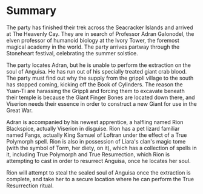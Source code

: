 # Summary
The party has finished their trek across the Seacracker Islands and arrived at The Heavenly Cay. They are in search of Professor Adran Galonodel, the elven professor of humanoid biology at the Ivory Tower, the foremost magical academy in the world. The party arrives partway through the Stoneheart festival, celebrating the summer solstice.

The party locates Adran, but he is unable to perform the extraction on the soul of Anguisa. He has run out of his specially treated giant crab blood. The party must find out why the supply from the grippli village to the south has stopped coming, kicking off the Book of Cylinders. The reason the Yuan-Ti are harassing the Grippli and forcing them to excavate beneath their temple is because the Giant Finger Bones are located down there, and Viserion needs their essence in order to construct a new Giant for use in the Great War.

Adran is accompanied by his newest apprentice, a halfling named Rion Blackspice, actually Viserion in disguise. Rion has a pet lizard familiar named Fangs, actually King Samuel of Loftran under the effect of a True Polymorph spell. Rion is also in possession of Liara's clan's magic tome (with the symbol of Torm, her diety, on it), which has a collection of spells in it, including True Polymorph and True Resurrection, which Rion is attempting to cast in order to resurrect Anguisa, once he locates her soul.

Rion will attempt to steal the sealed soul of Anguisa once the extraction is complete, and take her to a secure location where he can perform the True Resurrection ritual.
